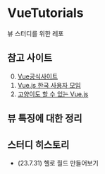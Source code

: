 # VueTutorials

뷰 스터디를 위한 레포

## 참고 사이트

0. [Vue공식사이트](https://v3-docs.vuejs-korea.org/)
1. [Vue.js 한국 사용자 모임](https://vuejs-kr.github.io/)
1. [고양이도 할 수 있는 Vue.js](https://rintiantta.github.io/jpub-vue/)

## 뷰 특징에 대한 정리

## 스터디 히스토리

- (23.7.31) 헬로 월드 만들어보기
